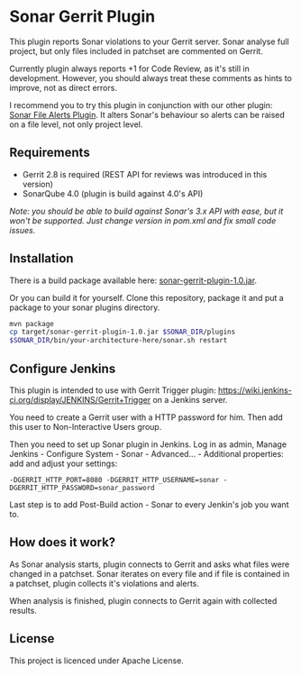 Sonar Gerrit Plugin
===================

This plugin reports Sonar violations to your Gerrit server. Sonar analyse full project, but only files included in patchset are commented on Gerrit.

Currently plugin always reports +1 for Code Review, as it's still in development. However, you should always treat these comments as hints to improve, not as direct errors.

I recommend you to try this plugin in conjunction with our other plugin: [Sonar File Alerts Plugin](https://github.com/TouK/sonar-file-alerts-plugin). It alters Sonar's behaviour so alerts can be raised on a file level, not only project level.

Requirements
------------

- Gerrit 2.8 is required (REST API for reviews was introduced in this version)
- SonarQube 4.0 (plugin is build against 4.0's API)

*Note: you should be able to build against Sonar's 3.x API with ease, but it won't be supported. Just change version in pom.xml and fix small code issues.*

Installation
------------

There is a build package available here: [sonar-gerrit-plugin-1.0.jar](https://github.com/TouK/sonar-gerrit-plugin/releases/download/sonar-gerrit-plugin-1.0/sonar-gerrit-plugin-1.0.jar).

Or you can build it for yourself. Clone this repository, package it and put a package to your sonar plugins directory.

```bash
mvn package
cp target/sonar-gerrit-plugin-1.0.jar $SONAR_DIR/plugins
$SONAR_DIR/bin/your-architecture-here/sonar.sh restart
```

Configure Jenkins
-----------------

This plugin is intended to use with Gerrit Trigger plugin: https://wiki.jenkins-ci.org/display/JENKINS/Gerrit+Trigger on a Jenkins server.

You need to create a Gerrit user with a HTTP password for him. Then add this user to Non-Interactive Users group.

Then you need to set up Sonar plugin in Jenkins. Log in as admin, Manage Jenkins - Configure System - Sonar - Advanced... - Additional properties: add and adjust your settings:

```
-DGERRIT_HTTP_PORT=8080 -DGERRIT_HTTP_USERNAME=sonar -DGERRIT_HTTP_PASSWORD=sonar_password
```

Last step is to add Post-Build action - Sonar to every Jenkin's job you want to.

How does it work?
-----------------

As Sonar analysis starts, plugin connects to Gerrit and asks what files were changed in a patchset. Sonar iterates on every file and if file is contained in a patchset, plugin collects it's violations and alerts.

When analysis is finished, plugin connects to Gerrit again with collected results.

License
-------

This project is licenced under Apache License.

